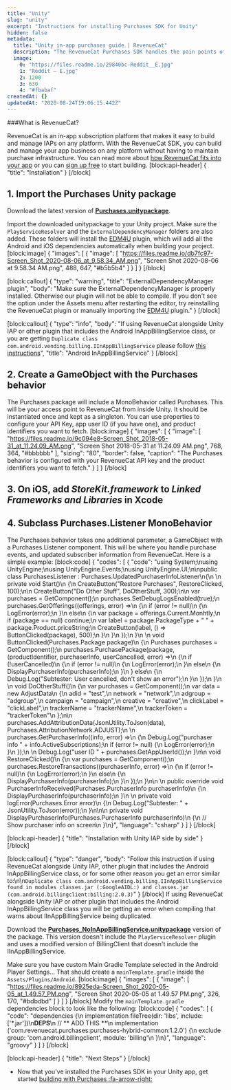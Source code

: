 ```yaml
---
title: "Unity"
slug: "unity"
excerpt: "Instructions for installing Purchases SDK for Unity"
hidden: false
metadata: 
  title: "Unity in-app purchases guide | RevenueCat"
  description: "The RevenueCat Purchases SDK handles the pain points of in-app purchases and subscriptions for Unity, so you can get back to building your app."
  image: 
    0: "https://files.readme.io/29840bc-Reddit__E.jpg"
    1: "Reddit – E.jpg"
    2: 1200
    3: 630
    4: "#fbabaf"
createdAt: {}
updatedAt: "2020-08-24T19:06:15.442Z"
---
```

###What is RevenueCat?

RevenueCat is an in-app subscription platform that makes it easy to build and manage IAPs on any platform. With the RevenueCat SDK, you can build and manage your app business on any platform without having to maintain purchase infrastructure. You can read more about [how RevenueCat fits into your app](https://www.revenuecat.com/blog/where-does-revenuecat-fit-in-your-app) or you can [sign up free](https://app.revenuecat.com/signup) to start building.
[block:api-header]
{
  "title": "Installation"
}
[/block]
## 1. Import the Purchases Unity package

Download the latest version of [**Purchases.unitypackage**](https://github.com/RevenueCat/purchases-unity/releases/download/2.2.1/Purchases.unitypackage).

Import the downloaded unitypackage to your Unity project. Make sure the `PlayServiceResolver` and the `ExternalDependencyManager` folders are also added. These folders will install the [EDM4U](https://github.com/googlesamples/unity-jar-resolver) plugin, which will add all the Android and iOS dependencies automatically when building your project.
[block:image]
{
  "images": [
    {
      "image": [
        "https://files.readme.io/db7fc97-Screen_Shot_2020-08-06_at_9.58.34_AM.png",
        "Screen Shot 2020-08-06 at 9.58.34 AM.png",
        488,
        647,
        "#b5b5b4"
      ]
    }
  ]
}
[/block]

[block:callout]
{
  "type": "warning",
  "title": "ExternalDependencyManager plugin",
  "body": "Make sure the ExternalDependencyManager is properly installed. Otherwise our plugin will not be able to compile. If you don't see the option under the Assets menu after restarting the editor, try reinstalling the RevenueCat plugin or manually importing the [EDM4U](https://github.com/googlesamples/unity-jar-resolver) plugin."
}
[/block]

[block:callout]
{
  "type": "info",
  "body": "If using RevenueCat alongside Unity IAP or other plugin that includes the Android InAppBillingService class, or you are getting `Duplicate class com.android.vending.billing.IInAppBillingService` please follow [this instructions](doc:unity#installation-with-unity-iap-side-by-side)",
  "title": "Android InAppBillingService"
}
[/block]
## 2. Create a GameObject with the Purchases behavior
The Purchases package will include a MonoBehavior called Purchases. This will be your access point to RevenueCat from inside Unity. It should be instantiated once and kept as a singleton. You can use properties to configure your API Key, app user ID (if you have one), and product identifiers you want to fetch.
[block:image]
{
  "images": [
    {
      "image": [
        "https://files.readme.io/9c094e8-Screen_Shot_2018-05-31_at_11.24.09_AM.png",
        "Screen Shot 2018-05-31 at 11.24.09 AM.png",
        768,
        364,
        "#bbbbbb"
      ],
      "sizing": "80",
      "border": false,
      "caption": "The Purchases behavior is configured with your RevenueCat API key and the product identifiers you want to fetch."
    }
  ]
}
[/block]
## 3. On iOS, add *StoreKit.framework* to *Linked Frameworks and Libraries* in Xcode

## 4. Subclass Purchases.Listener MonoBehavior
The Purchases behavior takes one additional parameter, a GameObject with a Purchases.Listener component. This will be where you handle purchase events, and updated subscriber information from RevenueCat. Here is a simple example:
[block:code]
{
  "codes": [
    {
      "code": "using System;\nusing UnityEngine;\nusing UnityEngine.Events;\nusing UnityEngine.UI;\n\npublic class PurchasesListener : Purchases.UpdatedPurchaserInfoListener\n{\n  \n  private void Start()\n    {\n        CreateButton(\"Restore Purchases\", RestoreClicked, 100);\n\n        CreateButton(\"Do Other Stuff\", DoOtherStuff, 300);\n\n        var purchases = GetComponent<Purchases>();\n        purchases.SetDebugLogsEnabled(true);\n        purchases.GetOfferings((offerings, error) =>\n        {\n            if (error != null)\n            {\n                LogError(error);\n            }\n            else\n            {\n               var package = offerings.Current.Monhtly;\n               if (package == null) continue;\n                    var label = package.PackageType + \" \" + package.Product.priceString;\n                    CreateButton(label, () => ButtonClicked(package), 500);\n                }\n            }\n        });\n    }\n  \n    void ButtonClicked(Purchases.Package package)\n    {\n        Purchases purchases = GetComponent<Purchases>();\n        purchases.PurchasePackage(package, (productIdentifier, purchaserInfo, userCancelled, error) =>\n        {\n            if (!userCancelled)\n            {\n                if (error != null)\n                {\n                    LogError(error);\n                }\n                else\n                {\n                    DisplayPurchaserInfo(purchaserInfo);\n                }\n            } else\n            {\n                Debug.Log(\"Subtester: User cancelled, don't show an error\");\n            }\n        });\n    }\n    \n    void DoOtherStuff()\n    {\n        var purchases = GetComponent<Purchases>();\n        var data = new AdjustData\n        {\n            adid = \"test\",\n            network = \"network\",\n            adgroup = \"adgroup\",\n            campaign = \"campaign\",\n            creative = \"creative\",\n            clickLabel = \"clickLabel\",\n            trackerName = \"trackerName\",\n            trackerToken = \"trackerToken\"\n        };\n\n        purchases.AddAttributionData(JsonUtility.ToJson(data), Purchases.AttributionNetwork.ADJUST);\n        \n        purchases.GetPurchaserInfo((info, error) =>\n        {\n            Debug.Log(\"purchaser info \" + info.ActiveSubscriptions);\n            if (error != null) {\n                LogError(error);\n            }\n        });\n        \n        Debug.Log(\"user ID \" + purchases.GetAppUserId());\n    }\n\n    void RestoreClicked()\n    {\n        var purchases = GetComponent<Purchases>();\n        purchases.RestoreTransactions((purchaserInfo, error) =>\n        {\n            if (error != null)\n            {\n                LogError(error);\n            }\n            else\n            {\n                DisplayPurchaserInfo(purchaserInfo);\n            }\n        });\n    }\n\n    \n    public override void PurchaserInfoReceived(Purchases.PurchaserInfo purchaserInfo)\n    {\n        DisplayPurchaserInfo(purchaserInfo);\n    }\n    \n    private void logError(Purchases.Error error)\n    {\n        Debug.Log(\"Subtester: \" + JsonUtility.ToJson(error));\n    }\n\n\n    private void DisplayPurchaserInfo(Purchases.PurchaserInfo purchaserInfo)\n    {\n        // Show purchaser info on screen\n    }\n}",
      "language": "csharp"
    }
  ]
}
[/block]

[block:api-header]
{
  "title": "Installation with Unity IAP side by side"
}
[/block]

[block:callout]
{
  "type": "danger",
  "body": "Follow this instruction if using RevenueCat alongside Unity IAP, other plugin that includes the Android InAppBillingService class, or for some other reason you get an error similar to:\n\n`Duplicate class com.android.vending.billing.IInAppBillingService found in modules classes.jar (:GoogleAIDL:) and classes.jar (com.android.billingclient:billing:2.0.3)`"
}
[/block]
If using RevenueCat alongside Unity IAP or other plugin that includes the Android InAppBillingService class you will be getting an error when compiling that warns about IInAppBillingService being duplicated. 


Download the [**Purchases_NoInAppBillingService.unitypackage**](https://github.com/RevenueCat/purchases-unity/releases/download/2.2.1/Purchases_NoInAppBillingService.unitypackage) version of the package. This version doesn't include the `PlayServiceResolver` plugin and uses a modified version of BillingClient that doesn't include the IInAppBillingService.


Make sure you have custom Main Gradle Template selected in the Android Player Settings... That should create a `mainTemplate.gradle` inside the `Assets/Plugins/Android`.
[block:image]
{
  "images": [
    {
      "image": [
        "https://files.readme.io/8925eda-Screen_Shot_2020-05-05_at_1.49.57_PM.png",
        "Screen Shot 2020-05-05 at 1.49.57 PM.png",
        326,
        170,
        "#bdbdbd"
      ]
    }
  ]
}
[/block]
Modify the `mainTemplate.gradle` dependencies block to look like the following:
[block:code]
{
  "codes": [
    {
      "code": "dependencies {\n    implementation fileTree(dir: 'libs', include: ['*.jar'])\n**DEPS**\n    // ** ADD THIS **\n    implementation ('com.revenuecat.purchases:purchases-hybrid-common:1.2.0') {\n        exclude group: 'com.android.billingclient', module: 'billing'\n    }\n}",
      "language": "groovy"
    }
  ]
}
[/block]

[block:api-header]
{
  "title": "Next Steps"
}
[/block]
* Now that you've installed the Purchases SDK in your Unity app, get started [building with Purchases :fa-arrow-right:](doc:getting-started-1#section-displaying-available-products)